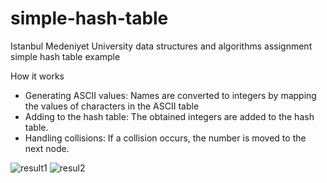 # simple-hash-table

Istanbul Medeniyet University data structures and algorithms assignment simple hash table example


How it works
- Generating ASCII values: Names are converted to integers by mapping the values of characters in the ASCII table
- Adding to the hash table: The obtained integers are added to the hash table.
- Handling collisions: If a collision occurs, the number is moved to the next node.


![result1](https://github.com/hasanozz/simple-hash-table/assets/123468504/4e09c417-aad9-4164-b629-4b56d01f191e)
![resul2](https://github.com/hasanozz/simple-hash-table/assets/123468504/c9449d9b-28d8-4469-b23f-b8821d22365a)
